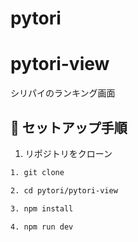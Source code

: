 # pytori

# pytori-view

シリパイのランキング画面

## 🚀 セットアップ手順

1. リポジトリをクローン

```bash
1. git clone 

2. cd pytori/pytori-view

3. npm install

4. npm run dev

